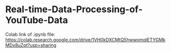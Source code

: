 # Real-time-Data-Processing-of-YouTube-Data

Colab link of .ipynb file: https://colab.research.google.com/drive/1VH0kDXCMtQ5hwwomqlETYGMkMDx8uZpt?usp=sharing
